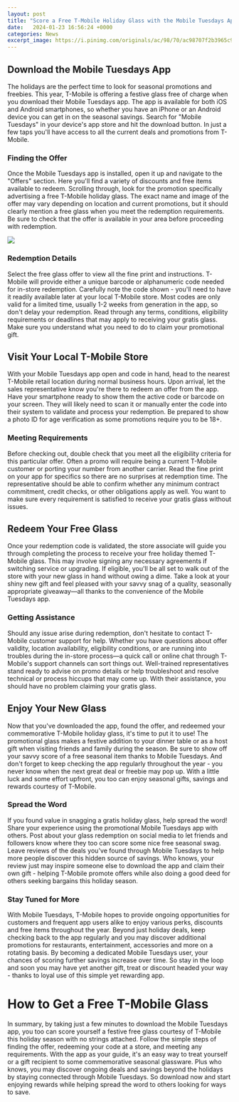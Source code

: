 ```yaml
---
layout: post
title: "Score a Free T-Mobile Holiday Glass with the Mobile Tuesdays App"
date:   2024-01-23 16:56:24 +0000
categories: News
excerpt_image: https://i.pinimg.com/originals/ac/98/70/ac98707f2b3965c995c6fa460c7f7509.jpg
---
```

## Download the Mobile Tuesdays App
The holidays are the perfect time to look for seasonal promotions and freebies. This year, T-Mobile is offering a festive glass free of charge when you download their Mobile Tuesdays app. The app is available for both iOS and Android smartphones, so whether you have an iPhone or an Android device you can get in on the seasonal savings. Search for "Mobile Tuesdays" in your device's app store and hit the download button. In just a few taps you'll have access to all the current deals and promotions from T-Mobile.

### Finding the Offer 
 Once the Mobile Tuesdays app is installed, open it up and navigate to the "Offers" section. Here you'll find a variety of discounts and free items available to redeem. Scrolling through, look for the promotion specifically advertising a free T-Mobile holiday glass. The exact name and image of the offer may vary depending on location and current promotions, but it should clearly mention a free glass when you meet the redemption requirements. Be sure to check that the offer is available in your area before proceeding with redemption.


![](https://i.pinimg.com/originals/ac/98/70/ac98707f2b3965c995c6fa460c7f7509.jpg)
### Redemption Details 
 Select the free glass offer to view all the fine print and instructions. T-Mobile will provide either a unique barcode or alphanumeric code needed for in-store redemption. Carefully note the code shown - you'll need to have it readily available later at your local T-Mobile store. Most codes are only valid for a limited time, usually 1-2 weeks from generation in the app, so don't delay your redemption. Read through any terms, conditions, eligibility requirements or deadlines that may apply to receiving your gratis glass. Make sure you understand what you need to do to claim your promotional gift.

## Visit Your Local T-Mobile Store
With your Mobile Tuesdays app open and code in hand, head to the nearest T-Mobile retail location during normal business hours. Upon arrival, let the sales representative know you're there to redeem an offer from the app. Have your smartphone ready to show them the active code or barcode on your screen. They will likely need to scan it or manually enter the code into their system to validate and process your redemption. Be prepared to show a photo ID for age verification as some promotions require you to be 18+.

### Meeting Requirements  
Before checking out, double check that you meet all the eligibility criteria for this particular offer. Often a promo will require being a current T-Mobile customer or porting your number from another carrier. Read the fine print on your app for specifics so there are no surprises at redemption time. The representative should be able to confirm whether any minimum contract commitment, credit checks, or other obligations apply as well. You want to make sure every requirement is satisfied to receive your gratis glass without issues.

## Redeem Your Free Glass
Once your redemption code is validated, the store associate will guide you through completing the process to receive your free holiday themed T-Mobile glass. This may involve signing any necessary agreements if switching service or upgrading. If eligible, you'll be all set to walk out of the store with your new glass in hand without owing a dime. Take a look at your shiny new gift and feel pleased with your savvy snag of a quality, seasonally appropriate giveaway—all thanks to the convenience of the Mobile Tuesdays app.

### Getting Assistance  
Should any issue arise during redemption, don't hesitate to contact T-Mobile customer support for help. Whether you have questions about offer validity, location availability, eligibility conditions, or are running into troubles during the in-store process—a quick call or online chat through T-Mobile's support channels can sort things out. Well-trained representatives stand ready to advise on promo details or help troubleshoot and resolve technical or process hiccups that may come up. With their assistance, you should have no problem claiming your gratis glass.

## Enjoy Your New Glass
Now that you've downloaded the app, found the offer, and redeemed your commemorative T-Mobile holiday glass, it's time to put it to use! The promotional glass makes a festive addition to your dinner table or as a host gift when visiting friends and family during the season. Be sure to show off your savvy score of a free seasonal item thanks to Mobile Tuesdays. And don't forget to keep checking the app regularly throughout the year - you never know when the next great deal or freebie may pop up. With a little luck and some effort upfront, you too can enjoy seasonal gifts, savings and rewards courtesy of T-Mobile.

### Spread the Word
If you found value in snagging a gratis holiday glass, help spread the word! Share your experience using the promotional Mobile Tuesdays app with others. Post about your glass redemption on social media to let friends and followers know where they too can score some nice free seasonal swag. Leave reviews of the deals you've found through Mobile Tuesdays to help more people discover this hidden source of savings. Who knows, your review just may inspire someone else to download the app and claim their own gift - helping T-Mobile promote offers while also doing a good deed for others seeking bargains this holiday season.  

### Stay Tuned for More
With Mobile Tuesdays, T-Mobile hopes to provide ongoing opportunities for customers and frequent app users alike to enjoy various perks, discounts and free items throughout the year. Beyond just holiday deals, keep checking back to the app regularly and you may discover additional promotions for restaurants, entertainment, accessories and more on a rotating basis. By becoming a dedicated Mobile Tuesdays user, your chances of scoring further savings increase over time. So stay in the loop and soon you may have yet another gift, treat or discount headed your way - thanks to loyal use of this simple yet rewarding app.

# How to Get a Free T-Mobile Glass

In summary, by taking just a few minutes to download the Mobile Tuesdays app, you too can score yourself a festive free glass courtesy of T-Mobile this holiday season with no strings attached. Follow the simple steps of finding the offer, redeeming your code at a store, and meeting any requirements. With the app as your guide, it's an easy way to treat yourself or a gift recipient to some commemorative seasonal glassware. Plus who knows, you may discover ongoing deals and savings beyond the holidays by staying connected through Mobile Tuesdays. So download now and start enjoying rewards while helping spread the word to others looking for ways to save.